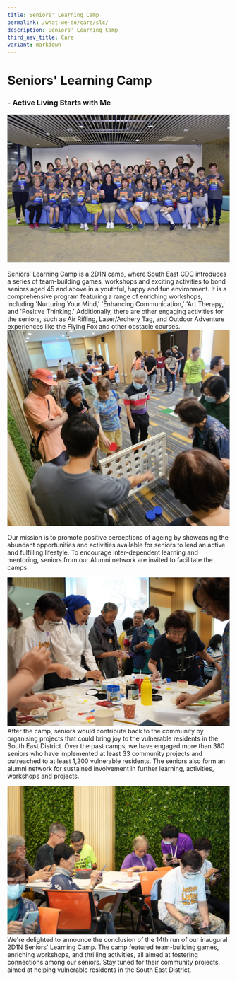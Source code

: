```yaml
---
title: Seniors' Learning Camp
permalink: /what-we-do/care/slc/
description: Seniors' Learning Camp
third_nav_title: Care
variant: markdown
---
```

# Seniors' Learning Camp 
### - Active Living Starts with Me

![14TH Senior's Learning Camp Group Photo](/images/What%20We%20Do/CARE/IMG203.jpg)

Seniors’ Learning Camp is a 2D1N camp, where South East CDC introduces a series of team-building games, workshops and exciting activities to bond seniors aged 45 and above in a youthful, happy and fun environment. It is a comprehensive program featuring a range of enriching workshops, including 'Nurturing Your Mind,' 'Enhancing Communication,' 'Art Therapy,' and 'Positive Thinking.' Additionally, there are other engaging activities for the seniors, such as Air Rifling, Laser/Archery Tag, and Outdoor Adventure experiences like the Flying Fox and other obstacle courses.
![](/images/What%20We%20Do/CARE/20231102_102115.jpg)

Our mission is to promote positive perceptions of ageing by showcasing the abundant opportunities and activities available for seniors to lead an active and fulfilling lifestyle. To encourage inter-dependent learning and mentoring, seniors from our Alumni network are invited to facilitate the camps.

![](/images/What%20We%20Do/CARE/DSC00765_Large.jpeg)
After the camp, seniors would contribute back to the community by organising projects that could bring joy to the vulnerable residents in the South East District. Over the past camps, we have engaged more than 380 seniors who have implemented at least 33 community projects and outreached to at least 1,200 vulnerable residents. The seniors also form an alumni network for sustained involvement in further learning, activities, workshops and projects.

![](/images/What%20We%20Do/CARE/DSC00606_Large.jpeg)
We're delighted to announce the conclusion of the 14th run of our inaugural 2D1N Seniors' Learning Camp. The camp featured team-building games, enriching workshops, and thrilling activities, all aimed at fostering connections among our seniors.
Stay tuned for their community projects, aimed at helping vulnerable residents in the South East District.